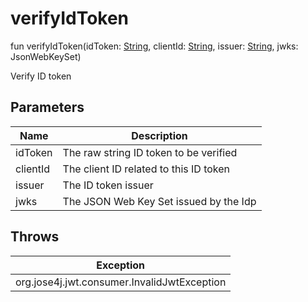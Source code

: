 # verifyIdToken


fun verifyIdToken(idToken: [String](https://kotlinlang.org/api/latest/jvm/stdlib/kotlin/-string/index.html), clientId: [String](https://kotlinlang.org/api/latest/jvm/stdlib/kotlin/-string/index.html), issuer: [String](https://kotlinlang.org/api/latest/jvm/stdlib/kotlin/-string/index.html), jwks: JsonWebKeySet)

Verify ID token

## Parameters


| Name | Description |
|---|---|
| idToken | The raw string ID token to be verified |
| clientId | The client ID related to this ID token |
| issuer | The ID token issuer |
| jwks | The JSON Web Key Set issued by the Idp |

## Throws

| Exception |
|---|
| org.jose4j.jwt.consumer.InvalidJwtException |
